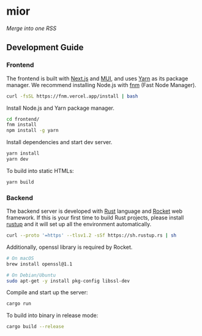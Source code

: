 # mior

_Merge into one RSS_

## Development Guide

### Frontend

The frontend is built with [Next.js](https://nextjs.org/) and [MUI](https://mui.com/zh/), and uses [Yarn](https://yarnpkg.com/) as its package manager.
We recommend installing Node.js with [fnm](https://github.com/Schniz/fnm) (Fast Node Manager).

```bash
curl -fsSL https://fnm.vercel.app/install | bash
```

Install Node.js and Yarn package manager.

```bash
cd frontend/
fnm install
npm install -g yarn
```

Install dependencies and start dev server.

```bash
yarn install
yarn dev
```

To build into static HTMLs:

```bash
yarn build
```

### Backend

The backend server is developed with [Rust](https://www.rust-lang.org/) language and [Rocket](https://rocket.rs/) web framework.
If this is your first time to build Rust projects, please install [rustup](https://rustup.rs/) and it will
set up all the environment automatically.

```bash
curl --proto '=https' --tlsv1.2 -sSf https://sh.rustup.rs | sh
```

Additionally, openssl library is required by Rocket. 

```bash
# On macOS
brew install openssl@1.1

# On Debian/Ubuntu
sudo apt-get -y install pkg-config libssl-dev
```

Compile and start up the server:

```bash
cargo run
```

To build into binary in release mode:

```bash
cargo build --release
```
